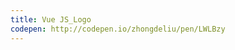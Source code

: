 ```yaml
---
title: Vue JS_Logo                       
codepen: http://codepen.io/zhongdeliu/pen/LWLBzy 
---
```

